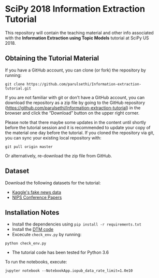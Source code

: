 # SciPy 2018 Information Extraction Tutorial

This repository will contain the teaching material and other info associated with the **Information Extraction using Topic Models** tutorial at SciPy US 2018.

## Obtaining the Tutorial Material

If you have a GitHub account, you can clone (or fork) the repository by running:
```
git clone https://github.com/parulsethi/Information-extraction-tutorial.git
```
If you are not familiar with git or don’t have a GitHub account, you can download the repository as a zip file by going to the GitHub repository (https://github.com/parulsethi/Information-extraction-tutorial) in the browser and click the “Download” button on the upper right corner.

Please note that there maybe some updates in the content until shortly before the tutorial session and it is recommended to update your copy of the material one day before the tutorial. If you cloned the repository via git, you can sync your existing local repository with:
```
git pull origin master
```
Or alternatively, re-download the zip file from GitHub.


## Dataset

Download the following datasets for the tutorial: 
- [Kaggle's fake news data](https://www.kaggle.com/mrisdal/fake-news) 
- [NIPS Conference Papers](https://cs.nyu.edu/~roweis/data/nips12raw_str602.tgz)


## Installation Notes

- Install the dependencies using `pip install -r requirements.txt`
- Install the [DTM code](https://github.com/blei-lab/dtm) 
- Excecute `check_env.py` by running:
```
python check_env.py
```
- The tutorial code has been tested for Python 3.6



To run the notebooks, execute:
```
jupyter notebook --NotebookApp.iopub_data_rate_limit=1.0e10
```